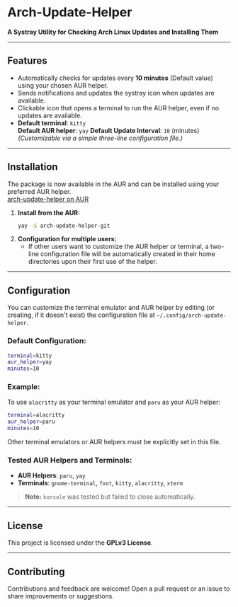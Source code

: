 # **Arch-Update-Helper**  

**A Systray Utility for Checking Arch Linux Updates and Installing Them**  

---

## **Features**  

- Automatically checks for updates every **10 minutes** (Default value) using your chosen AUR helper.  
- Sends notifications and updates the systray icon when updates are available.  
- Clickable icon that opens a terminal to run the AUR helper, even if no updates are available.  
- **Default terminal**: `kitty`  
  **Default AUR helper**: `yay`
  **Default Update Interval**: `10` (minutes)
  *(Customizable via a simple three-line configuration file.)*  

---

## **Installation**  

The package is now available in the AUR and can be installed using your preferred AUR helper.  
[arch-update-helper on AUR](https://aur.archlinux.org/packages/arch-update-helper-git)

1. **Install from the AUR:**  
   ```bash
   yay -S arch-update-helper-git
   ```  
2. **Configuration for multiple users:**  
   - If other users want to customize the AUR helper or terminal, a two-line configuration file will be automatically created in their home directories upon their first use of the helper.  

---

## **Configuration**  

You can customize the terminal emulator and AUR helper by editing (or creating, if it doesn't exist) the configuration file at `~/.config/arch-update-helper`.  

### **Default Configuration:**  
```bash
terminal=kitty
aur_helper=yay
minutes=10
```  

### **Example:**  
To use `alacritty` as your terminal emulator and `paru` as your AUR helper:  
```bash
terminal=alacritty
aur_helper=paru
minutes=10
```  

Other terminal emulators or AUR helpers must be explicitly set in this file.  

### **Tested AUR Helpers and Terminals:**  
- **AUR Helpers**: `paru`, `yay`  
- **Terminals**: `gnome-terminal`, `foot`, `kitty`, `alacritty`, `xterm`  

> **Note:** `konsole` was tested but failed to close automatically.  

---

## **License**  

This project is licensed under the **GPLv3 License**.  

---

## **Contributing**  

Contributions and feedback are welcome! Open a pull request or an issue to share improvements or suggestions.


